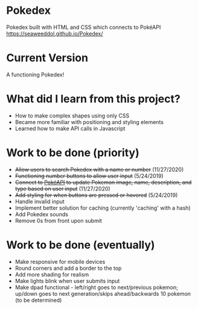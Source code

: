# Pokedex
Pokedex built with HTML and CSS which connects to PokéAPI
https://seaweeddol.github.io/Pokedex/

# Current Version
A functioning Pokedex!

# What did I learn from this project?
- How to make complex shapes using only CSS
- Became more familiar with positioning and styling elements
- Learned how to make API calls in Javascript

# Work to be done (priority)
- ~~Allow users to search Pokedex with a name or number~~ (11/27/2020)
- ~~Functioning number buttons to allow user input~~ (5/24/2019)
- ~~Connect to [PokéAPI](https://pokeapi.co/) to update Pokemon image, name, description, and type based on user input~~ (11/27/2020)
- ~~Add styling for when buttons are pressed or hovered~~ (5/24/2019)
- Handle invalid input
- Implement better solution for caching (currently 'caching' with a hash)
- Add Pokedex sounds
- Remove 0s from front upon submit

# Work to be done (eventually)
- Make responsive for mobile devices
- Round corners and add a border to the top
- Add more shading for realism
- Make lights blink when user submits input
- Make dpad functional - left/right goes to next/previous pokemon; up/down goes to next generation/skips ahead/backwards 10 pokemon (to be determined)
